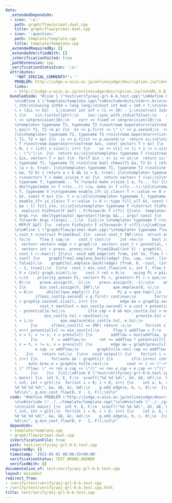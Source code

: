 ```yaml
---
data:
  _extendedDependsOn:
  - icon: ':x:'
    path: graph/flow/primal-dual.cpp
    title: graph/flow/primal-dual.cpp
  - icon: ':question:'
    path: template/template.cpp
    title: template/template.cpp
  _extendedRequiredBy: []
  _extendedVerifiedWith: []
  _isVerificationFailed: true
  _pathExtension: cpp
  _verificationStatusIcon: ':x:'
  attributes:
    '*NOT_SPECIAL_COMMENTS*': ''
    PROBLEM: http://judge.u-aizu.ac.jp/onlinejudge/description.jsp?id=GRL_6_B
    links:
    - http://judge.u-aizu.ac.jp/onlinejudge/description.jsp?id=GRL_6_B
  bundledCode: "#line 1 \"test/verify/aoj-grl-6-b.test.cpp\"\n#define PROBLEM \"http://judge.u-aizu.ac.jp/onlinejudge/description.jsp?id=GRL_6_B\"\
    \n\n#line 1 \"template/template.cpp\"\n#include<bits/stdc++.h>\n\nusing namespace\
    \ std;\n\nusing int64 = long long;\nconst int mod = 1e9 + 7;\n\nconst int64 infll\
    \ = (1LL << 62) - 1;\nconst int inf = (1 << 30) - 1;\n\nstruct IoSetup {\n  IoSetup()\
    \ {\n    cin.tie(nullptr);\n    ios::sync_with_stdio(false);\n    cout << fixed\
    \ << setprecision(10);\n    cerr << fixed << setprecision(10);\n  }\n} iosetup;\n\
    \ntemplate< typename T1, typename T2 >\nostream &operator<<(ostream &os, const\
    \ pair< T1, T2 >& p) {\n  os << p.first << \" \" << p.second;\n  return os;\n\
    }\n\ntemplate< typename T1, typename T2 >\nistream &operator>>(istream &is, pair<\
    \ T1, T2 > &p) {\n  is >> p.first >> p.second;\n  return is;\n}\n\ntemplate< typename\
    \ T >\nostream &operator<<(ostream &os, const vector< T > &v) {\n  for(int i =\
    \ 0; i < (int) v.size(); i++) {\n    os << v[i] << (i + 1 != v.size() ? \" \"\
    \ : \"\");\n  }\n  return os;\n}\n\ntemplate< typename T >\nistream &operator>>(istream\
    \ &is, vector< T > &v) {\n  for(T &in : v) is >> in;\n  return is;\n}\n\ntemplate<\
    \ typename T1, typename T2 >\ninline bool chmax(T1 &a, T2 b) { return a < b &&\
    \ (a = b, true); }\n\ntemplate< typename T1, typename T2 >\ninline bool chmin(T1\
    \ &a, T2 b) { return a > b && (a = b, true); }\n\ntemplate< typename T = int64\
    \ >\nvector< T > make_v(size_t a) {\n  return vector< T >(a);\n}\n\ntemplate<\
    \ typename T, typename... Ts >\nauto make_v(size_t a, Ts... ts) {\n  return vector<\
    \ decltype(make_v< T >(ts...)) >(a, make_v< T >(ts...));\n}\n\ntemplate< typename\
    \ T, typename V >\ntypename enable_if< is_class< T >::value == 0 >::type fill_v(T\
    \ &t, const V &v) {\n  t = v;\n}\n\ntemplate< typename T, typename V >\ntypename\
    \ enable_if< is_class< T >::value != 0 >::type fill_v(T &t, const V &v) {\n  for(auto\
    \ &e : t) fill_v(e, v);\n}\n\ntemplate< typename F >\nstruct FixPoint : F {\n\
    \  explicit FixPoint(F &&f) : F(forward< F >(f)) {}\n\n  template< typename...\
    \ Args >\n  decltype(auto) operator()(Args &&... args) const {\n    return F::operator()(*this,\
    \ forward< Args >(args)...);\n  }\n};\n \ntemplate< typename F >\ninline decltype(auto)\
    \ MFP(F &&f) {\n  return FixPoint< F >{forward< F >(f)};\n}\n#line 4 \"test/verify/aoj-grl-6-b.test.cpp\"\
    \n\n#line 1 \"graph/flow/primal-dual.cpp\"\ntemplate< typename flow_t, typename\
    \ cost_t >\nstruct PrimalDual {\n  const cost_t INF;\n\n  struct edge {\n    int\
    \ to;\n    flow_t cap;\n    cost_t cost;\n    int rev;\n    bool isrev;\n  };\n\
    \  vector< vector< edge > > graph;\n  vector< cost_t > potential, min_cost;\n\
    \  vector< int > prevv, preve;\n\n  PrimalDual(int V) : graph(V), INF(numeric_limits<\
    \ cost_t >::max()) {}\n\n  void add_edge(int from, int to, flow_t cap, cost_t\
    \ cost) {\n    graph[from].emplace_back((edge) {to, cap, cost, (int) graph[to].size(),\
    \ false});\n    graph[to].emplace_back((edge) {from, 0, -cost, (int) graph[from].size()\
    \ - 1, true});\n  }\n\n  cost_t min_cost_flow(int s, int t, flow_t f) {\n    int\
    \ V = (int) graph.size();\n    cost_t ret = 0;\n    using Pi = pair< cost_t, int\
    \ >;\n    priority_queue< Pi, vector< Pi >, greater< Pi > > que;\n    potential.assign(V,\
    \ 0);\n    preve.assign(V, -1);\n    prevv.assign(V, -1);\n\n    while(f > 0)\
    \ {\n      min_cost.assign(V, INF);\n      que.emplace(0, s);\n      min_cost[s]\
    \ = 0;\n      while(!que.empty()) {\n        Pi p = que.top();\n        que.pop();\n\
    \        if(min_cost[p.second] < p.first) continue;\n        for(int i = 0; i\
    \ < graph[p.second].size(); i++) {\n          edge &e = graph[p.second][i];\n\
    \          cost_t nextCost = min_cost[p.second] + e.cost + potential[p.second]\
    \ - potential[e.to];\n          if(e.cap > 0 && min_cost[e.to] > nextCost) {\n\
    \            min_cost[e.to] = nextCost;\n            prevv[e.to] = p.second, preve[e.to]\
    \ = i;\n            que.emplace(min_cost[e.to], e.to);\n          }\n        }\n\
    \      }\n      if(min_cost[t] == INF) return -1;\n      for(int v = 0; v < V;\
    \ v++) potential[v] += min_cost[v];\n      flow_t addflow = f;\n      for(int\
    \ v = t; v != s; v = prevv[v]) {\n        addflow = min(addflow, graph[prevv[v]][preve[v]].cap);\n\
    \      }\n      f -= addflow;\n      ret += addflow * potential[t];\n      for(int\
    \ v = t; v != s; v = prevv[v]) {\n        edge &e = graph[prevv[v]][preve[v]];\n\
    \        e.cap -= addflow;\n        graph[v][e.rev].cap += addflow;\n      }\n\
    \    }\n    return ret;\n  }\n\n  void output() {\n    for(int i = 0; i < graph.size();\
    \ i++) {\n      for(auto &e : graph[i]) {\n        if(e.isrev) continue;\n   \
    \     auto &rev_e = graph[e.to][e.rev];\n        cout << i << \"->\" << e.to <<\
    \ \" (flow: \" << rev_e.cap << \"/\" << rev_e.cap + e.cap << \")\" << endl;\n\
    \      }\n    }\n  }\n};\n#line 6 \"test/verify/aoj-grl-6-b.test.cpp\"\n\n\nint\
    \ main() {\n  int V, E, F;\n  scanf(\"%d %d %d\", &V, &E, &F);\n  PrimalDual<\
    \ int, int > g(V);\n  for(int i = 0; i < E; i++) {\n    int a, b, c, d;\n    scanf(\"\
    %d %d %d %d\", &a, &b, &c, &d);\n    g.add_edge(a, b, c, d);\n  }\n  printf(\"\
    %d\\n\", g.min_cost_flow(0, V - 1, F));\n}\n"
  code: "#define PROBLEM \"http://judge.u-aizu.ac.jp/onlinejudge/description.jsp?id=GRL_6_B\"\
    \n\n#include \"../../template/template.cpp\"\n\n#include \"../../graph/flow/primal-dual.cpp\"\
    \n\n\nint main() {\n  int V, E, F;\n  scanf(\"%d %d %d\", &V, &E, &F);\n  PrimalDual<\
    \ int, int > g(V);\n  for(int i = 0; i < E; i++) {\n    int a, b, c, d;\n    scanf(\"\
    %d %d %d %d\", &a, &b, &c, &d);\n    g.add_edge(a, b, c, d);\n  }\n  printf(\"\
    %d\\n\", g.min_cost_flow(0, V - 1, F));\n}\n"
  dependsOn:
  - template/template.cpp
  - graph/flow/primal-dual.cpp
  isVerificationFile: true
  path: test/verify/aoj-grl-6-b.test.cpp
  requiredBy: []
  timestamp: '2021-05-01 00:06:55+09:00'
  verificationStatus: TEST_WRONG_ANSWER
  verifiedWith: []
documentation_of: test/verify/aoj-grl-6-b.test.cpp
layout: document
redirect_from:
- /verify/test/verify/aoj-grl-6-b.test.cpp
- /verify/test/verify/aoj-grl-6-b.test.cpp.html
title: test/verify/aoj-grl-6-b.test.cpp
---
```

